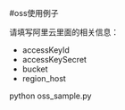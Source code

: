 #oss使用例子

请填写阿里云里面的相关信息：

*   accessKeyId
*   accessKeySecret
*   bucket
*   region_host

python oss_sample.py
